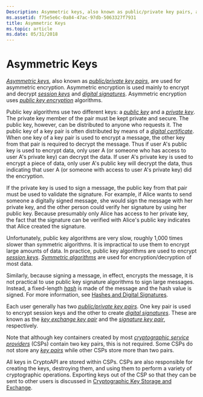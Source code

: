 ```yaml
---
Description: Asymmetric keys, also known as public/private key pairs, are used for asymmetric encryption. Asymmetric encryption is used mainly to encrypt and decrypt session keys and digital signatures. Asymmetric encryption uses public key encryption algorithms.
ms.assetid: f75e5e6c-0a84-47ac-97db-5063327f7931
title: Asymmetric Keys
ms.topic: article
ms.date: 05/31/2018
---
```


# Asymmetric Keys

[*Asymmetric keys*](https://msdn.microsoft.com/en-us/library/ms721532(v=VS.85).aspx), also known as [*public/private key pairs*](https://msdn.microsoft.com/en-us/library/ms721603(v=VS.85).aspx), are used for asymmetric encryption. Asymmetric encryption is used mainly to encrypt and decrypt [*session keys*](https://msdn.microsoft.com/en-us/library/ms721625(v=VS.85).aspx) and [*digital signatures*](https://msdn.microsoft.com/en-us/library/ms721573(v=VS.85).aspx). Asymmetric encryption uses [*public key encryption*](https://msdn.microsoft.com/en-us/library/ms721603(v=VS.85).aspx) algorithms.

Public key algorithms use two different keys: a [*public key*](https://msdn.microsoft.com/en-us/library/ms721603(v=VS.85).aspx) and a [*private key*](https://msdn.microsoft.com/en-us/library/ms721603(v=VS.85).aspx). The private key member of the pair must be kept private and secure. The public key, however, can be distributed to anyone who requests it. The public key of a key pair is often distributed by means of a [*digital certificate*](https://msdn.microsoft.com/en-us/library/ms721572(v=VS.85).aspx). When one key of a key pair is used to encrypt a message, the other key from that pair is required to decrypt the message. Thus if user A's public key is used to encrypt data, only user A (or someone who has access to user A's private key) can decrypt the data. If user A's private key is used to encrypt a piece of data, only user A's public key will decrypt the data, thus indicating that user A (or someone with access to user A's private key) did the encryption.

If the private key is used to sign a message, the public key from that pair must be used to validate the signature. For example, if Alice wants to send someone a digitally signed message, she would sign the message with her private key, and the other person could verify her signature by using her public key. Because presumably only Alice has access to her private key, the fact that the signature can be verified with Alice's public key indicates that Alice created the signature.

Unfortunately, public key algorithms are very slow, roughly 1,000 times slower than symmetric algorithms. It is impractical to use them to encrypt large amounts of data. In practice, public key algorithms are used to encrypt [*session keys*](https://msdn.microsoft.com/en-us/library/ms721625(v=VS.85).aspx). [*Symmetric algorithms*](https://msdn.microsoft.com/en-us/library/ms721625(v=VS.85).aspx) are used for encryption/decryption of most data.

Similarly, because signing a message, in effect, encrypts the message, it is not practical to use public key signature algorithms to sign large messages. Instead, a fixed-length [*hash*](https://msdn.microsoft.com/en-us/library/ms721586(v=VS.85).aspx) is made of the message and the hash value is signed. For more information, see [Hashes and Digital Signatures](hashes-and-digital-signatures.md).

Each user generally has two [*public/private key pairs*](https://msdn.microsoft.com/en-us/library/ms721603(v=VS.85).aspx). One key pair is used to encrypt session keys and the other to create [*digital signatures*](https://msdn.microsoft.com/en-us/library/ms721573(v=VS.85).aspx). These are known as the [*key exchange key pair*](https://msdn.microsoft.com/en-us/library/ms721590(v=VS.85).aspx) and the [*signature key pair*](https://msdn.microsoft.com/en-us/library/ms721625(v=VS.85).aspx), respectively.

Note that although key containers created by most [*cryptographic service providers*](https://msdn.microsoft.com/en-us/library/ms721572(v=VS.85).aspx) (CSPs) contain two key pairs, this is not required. Some CSPs do not store any [*key pairs*](https://msdn.microsoft.com/en-us/library/ms721590(v=VS.85).aspx) while other CSPs store more than two pairs.

All keys in CryptoAPI are stored within CSPs. CSPs are also responsible for creating the keys, destroying them, and using them to perform a variety of cryptographic operations. Exporting keys out of the CSP so that they can be sent to other users is discussed in [Cryptographic Key Storage and Exchange](cryptographic-key-storage-and-exchange.md).

 

 



